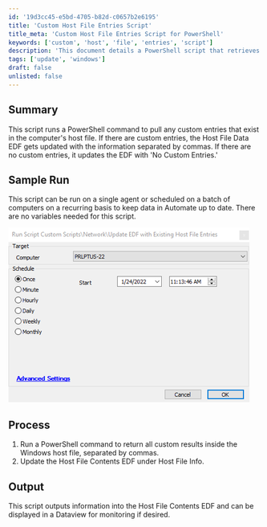 ```yaml
---
id: '19d3cc45-e5bd-4705-b82d-c0657b2e6195'
title: 'Custom Host File Entries Script'
title_meta: 'Custom Host File Entries Script for PowerShell'
keywords: ['custom', 'host', 'file', 'entries', 'script']
description: 'This document details a PowerShell script that retrieves custom entries from the host file, updating the Host File Data EDF accordingly. It can be run on individual agents or scheduled across multiple computers to ensure Automate data remains current.'
tags: ['update', 'windows']
draft: false
unlisted: false
---
```


## Summary

This script runs a PowerShell command to pull any custom entries that exist in the computer's host file. If there are custom entries, the Host File Data EDF gets updated with the information separated by commas. If there are no custom entries, it updates the EDF with 'No Custom Entries.'

## Sample Run

This script can be run on a single agent or scheduled on a batch of computers on a recurring basis to keep data in Automate up to date. There are no variables needed for this script.

![Sample Run](../../../static/img/Hosts-File---Audit/image_1.png)

## Process

1. Run a PowerShell command to return all custom results inside the Windows host file, separated by commas.
2. Update the Host File Contents EDF under Host File Info.

## Output

This script outputs information into the Host File Contents EDF and can be displayed in a Dataview for monitoring if desired.


